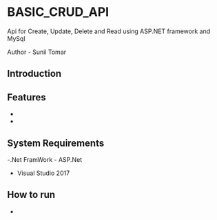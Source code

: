 # BASIC_CRUD_API
Api for Create, Update, Delete and Read using ASP.NET framework and MySql

Author - Sunil Tomar

## Introduction

## Features
- 
- 

## System Requirements
-.Net FramWork - ASP.Net
- Visual Studio 2017

## How to run
- 
